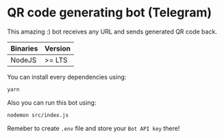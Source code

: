 # QR code generating bot (Telegram)
This amazing :) bot receives any URL and sends generated QR code back.

| Binaries   | Version   |
| ---------- | --------- |
| NodeJS     | >= LTS    |

You can install every dependencies using:
```sh
yarn
```
Also you can run this bot using:
```sh
nodemon src/index.js
```
Remeber to create `.env` file and store your `Bot API key` there!
